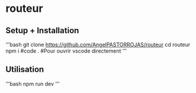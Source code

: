 # routeur

## Setup + Installation

’’’bash
git clone https://github.com/AngelPASTORROJAS/routeur
cd routeur
npm i
#code . #Pour ouvrir vscode directement
’’’

## Utilisation
’’’bash
npm run dev
’’’
